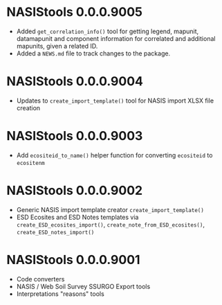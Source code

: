 # NASIStools 0.0.0.9005

* Added `get_correlation_info()` tool for getting legend, mapunit, datamapunit and component information for correlated and additional mapunits, given a related ID.
* Added a `NEWS.md` file to track changes to the package.

# NASIStools 0.0.0.9004

* Updates to `create_import_template()` tool for NASIS import XLSX file creation

# NASIStools 0.0.0.9003

* Add `ecositeid_to_name()` helper function for converting `ecositeid` to `ecositenm`

# NASIStools 0.0.0.9002

* Generic NASIS import template creator `create_import_template()`
* ESD Ecosites and ESD Notes templates via `create_ESD_ecosites_import()`, `create_note_from_ESD_ecosites()`, `create_ESD_notes_import()`

# NASIStools 0.0.0.9001

* Code converters 
* NASIS / Web Soil Survey SSURGO Export tools
* Interpretations "reasons" tools
